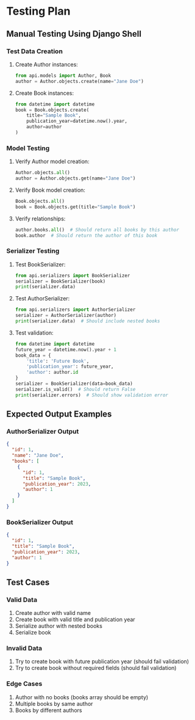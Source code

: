 # Testing Plan

## Manual Testing Using Django Shell

### Test Data Creation
1. Create Author instances:
   ```python
   from api.models import Author, Book
   author = Author.objects.create(name="Jane Doe")
   ```

2. Create Book instances:
   ```python
   from datetime import datetime
   book = Book.objects.create(
       title="Sample Book",
       publication_year=datetime.now().year,
       author=author
   )
   ```

### Model Testing
1. Verify Author model creation:
   ```python
   Author.objects.all()
   author = Author.objects.get(name="Jane Doe")
   ```

2. Verify Book model creation:
   ```python
   Book.objects.all()
   book = Book.objects.get(title="Sample Book")
   ```

3. Verify relationships:
   ```python
   author.books.all()  # Should return all books by this author
   book.author  # Should return the author of this book
   ```

### Serializer Testing
1. Test BookSerializer:
   ```python
   from api.serializers import BookSerializer
   serializer = BookSerializer(book)
   print(serializer.data)
   ```

2. Test AuthorSerializer:
   ```python
   from api.serializers import AuthorSerializer
   serializer = AuthorSerializer(author)
   print(serializer.data)  # Should include nested books
   ```

3. Test validation:
   ```python
   from datetime import datetime
   future_year = datetime.now().year + 1
   book_data = {
       'title': 'Future Book',
       'publication_year': future_year,
       'author': author.id
   }
   serializer = BookSerializer(data=book_data)
   serializer.is_valid()  # Should return False
   print(serializer.errors)  # Should show validation error
   ```

## Expected Output Examples

### AuthorSerializer Output
```json
{
  "id": 1,
  "name": "Jane Doe",
  "books": [
    {
      "id": 1,
      "title": "Sample Book",
      "publication_year": 2023,
      "author": 1
    }
  ]
}
```

### BookSerializer Output
```json
{
  "id": 1,
  "title": "Sample Book",
  "publication_year": 2023,
  "author": 1
}
```

## Test Cases

### Valid Data
1. Create author with valid name
2. Create book with valid title and publication year
3. Serialize author with nested books
4. Serialize book

### Invalid Data
1. Try to create book with future publication year (should fail validation)
2. Try to create book without required fields (should fail validation)

### Edge Cases
1. Author with no books (books array should be empty)
2. Multiple books by same author
3. Books by different authors